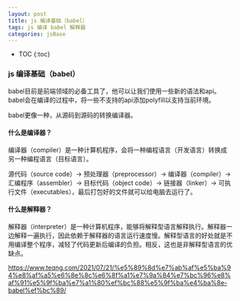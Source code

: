 ```yaml
---
layout: post
title: js 编译基础（babel）
tags: js 编译 babel 解释器
categories: jsBase
---
```


* TOC 
{:toc}

### js 编译基础（babel）

babel目前是前端领域的必备工具了，他可以让我们使用一些新的语法和api。babel会在编译的过程中，将一些不支持的api添加polyfill以支持当前环境。

babel更像一种，从源码到源码的转换编译器。

#### 什么是编译器？

编译器（compiler）是一种计算机程序，会将一种编程语言（开发语言）转换成另一种编程语言（目标语言）。

源代码（source code）→ 预处理器（preprocessor）→ 编译器（compiler）→ 汇编程序（assembler）→ 目标代码（object code）→ 链接器（linker）→ 可执行文件（executables），最后打包好的文件就可以给电脑去运行了。

#### 什么是解释器？

解释器（interpreter）是一种计算机程序，能够将解释型语言解释执行。解释器一边解释一遍执行，因此依赖于解释器的语言运行速度慢。解释型语言的好处就是不用编译整个程序，减轻了代码更新后编译的负担。相反，这也是非解释型语言的优缺点。



https://www.teqng.com/2021/07/21/%e5%89%8d%e7%ab%af%e5%ba%94%e8%af%a5%e6%8e%8c%e6%8f%a1%e7%9a%84%e7%bc%96%e8%af%91%e5%9f%ba%e7%a1%80%ef%bc%88%e5%9f%ba%e4%ba%8e-babel%ef%bc%89/